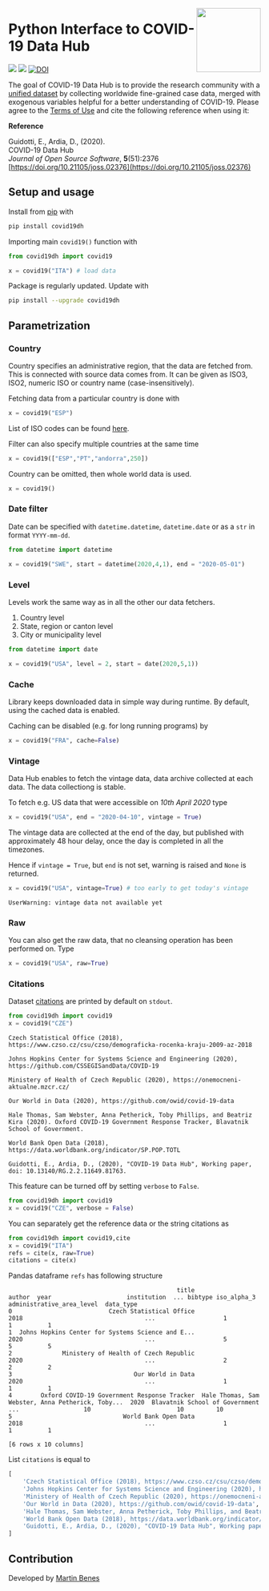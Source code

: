 <a href="https://covid19datahub.io"><img src="https://storage.covid19datahub.io/logo.svg" align="right" height="128"/></a>

# Python Interface to COVID-19 Data Hub

[![](https://img.shields.io/pypi/v/covid19dh.svg?color=brightgreen)](https://pypi.org/pypi/covid19dh/) [![](https://img.shields.io/pypi/dm/covid19dh.svg?color=blue)](https://pypi.org/pypi/covid19dh/) [![DOI](https://joss.theoj.org/papers/10.21105/joss.02376/status.svg)](https://doi.org/10.21105/joss.02376)

The goal of COVID-19 Data Hub is to provide the research community with a [unified dataset](https://covid19datahub.io/articles/data.html) by collecting worldwide fine-grained case data, merged with exogenous variables helpful for a better understanding of COVID-19. Please agree to the [Terms of Use](https://covid19datahub.io/LICENSE.html) and cite the following reference when using it:

**Reference**

Guidotti, E., Ardia, D., (2020).      
COVID-19 Data Hub       
_Journal of Open Source Software_, **5**(51):2376   
[https://doi.org/10.21105/joss.02376](https://doi.org/10.21105/joss.02376)  

## Setup and usage

Install from [pip](https://pypi.org/project/covid19dh/) with

```python
pip install covid19dh
```

Importing main `covid19()` function with 

```python
from covid19dh import covid19

x = covid19("ITA") # load data
```

Package is regularly updated. Update with

```bash
pip install --upgrade covid19dh
```

## Parametrization

### Country

Country specifies an administrative region, that the data are fetched from.
This is connected with source data comes from. It can be given as
ISO3, ISO2, numeric ISO or country name (case-insensitively). 

Fetching data from a particular country is done with

```python
x = covid19("ESP")
```

List of ISO codes can be found [here](https://github.com/covid19datahub/COVID19/blob/master/inst/extdata/src.csv).

Filter can also specify multiple countries at the same time

```python
x = covid19(["ESP","PT","andorra",250])
```

Country can be omitted, then whole world data is used.

```python
x = covid19()
```

### Date filter

Date can be specified with `datetime.datetime`, `datetime.date`
or as a `str` in format `YYYY-mm-dd`.

```python
from datetime import datetime

x = covid19("SWE", start = datetime(2020,4,1), end = "2020-05-01")
```

### Level

Levels work the same way as in all the other our data fetchers.

1. Country level
2. State, region or canton level
3. City or municipality level

```python
from datetime import date

x = covid19("USA", level = 2, start = date(2020,5,1))
```

### Cache

Library keeps downloaded data in simple way during runtime. By default, using the cached data is enabled.

Caching can be disabled (e.g. for long running programs) by

```python
x = covid19("FRA", cache=False)
```

### Vintage

Data Hub enables to fetch the vintage data, data archive collected at each data. The data collectiong is stable.

To fetch e.g. US data that were accessible on *10th April 2020* type

```python
x = covid19("USA", end = "2020-04-10", vintage = True)
```

The vintage data are collected at the end of the day, but published with approximately 48 hour delay,
once the day is completed in all the timezones.

Hence if `vintage = True`, but `end` is not set, warning is raised and `None` is returned.

```python
x = covid19("USA", vintage=True) # too early to get today's vintage
```

```
UserWarning: vintage data not available yet
```

### Raw

You can also get the raw data, that no cleansing operation has been performed on. Type

```python
x = covid19("USA", raw=True)
```

### Citations

Dataset [citations](https://github.com/covid19datahub/COVID19/blob/master/inst/extdata/src.csv) are printed by default on `stdout`.

``` python
from covid19dh import covid19
x = covid19("CZE") 
```

```
Czech Statistical Office (2018), https://www.czso.cz/csu/czso/demograficka-rocenka-kraju-2009-az-2018

Johns Hopkins Center for Systems Science and Engineering (2020), https://github.com/CSSEGISandData/COVID-19

Ministery of Health of Czech Republic (2020), https://onemocneni-aktualne.mzcr.cz/

Our World in Data (2020), https://github.com/owid/covid-19-data

Hale Thomas, Sam Webster, Anna Petherick, Toby Phillips, and Beatriz Kira (2020). Oxford COVID-19 Government Response Tracker, Blavatnik School of Government.

World Bank Open Data (2018), https://data.worldbank.org/indicator/SP.POP.TOTL

Guidotti, E., Ardia, D., (2020), "COVID-19 Data Hub", Working paper, doi: 10.13140/RG.2.2.11649.81763.
```

This feature can be turned off by setting `verbose` to `False`.

```python
from covid19dh import covid19
x = covid19("CZE", verbose = False) 
```

You can separately get the reference data or the string citations as

```python
from covid19dh import covid19,cite
x = covid19("ITA")
refs = cite(x, raw=True)
citations = cite(x)
```

Pandas dataframe `refs` has following structure

```
                                               title                                             author  year                     institution  ... bibtype iso_alpha_3 administrative_area_level  data_type
0                           Czech Statistical Office                                                     2018                                  ...                   1                         1          1
1  Johns Hopkins Center for Systems Science and E...                                                     2020                                  ...                   5                         5          5
2              Ministery of Health of Czech Republic                                                     2020                                  ...                   2                         2          2
3                                  Our World in Data                                                     2020                                  ...                   1                         1          1
4        Oxford COVID-19 Government Response Tracker  Hale Thomas, Sam Webster, Anna Petherick, Toby...  2020  Blavatnik School of Government  ...                  10                        10         10
5                               World Bank Open Data                                                     2018                                  ...                   1                         1          1

[6 rows x 10 columns]
```

List `citations` is equal to

```python
[
    'Czech Statistical Office (2018), https://www.czso.cz/csu/czso/demograficka-rocenka-kraju-2009-az-2018',
    'Johns Hopkins Center for Systems Science and Engineering (2020), https://github.com/CSSEGISandData/COVID-19',
    'Ministery of Health of Czech Republic (2020), https://onemocneni-aktualne.mzcr.cz/',
    'Our World in Data (2020), https://github.com/owid/covid-19-data',
    'Hale Thomas, Sam Webster, Anna Petherick, Toby Phillips, and Beatriz Kira (2020). Oxford COVID-19 Government Response Tracker, Blavatnik School of Government.',
    'World Bank Open Data (2018), https://data.worldbank.org/indicator/SP.POP.TOTL',
    'Guidotti, E., Ardia, D., (2020), "COVID-19 Data Hub", Working paper, doi: 10.13140/RG.2.2.11649.81763.'
]
```



## Contribution

Developed by [Martin Benes](https://github.com/martinbenes1996)

